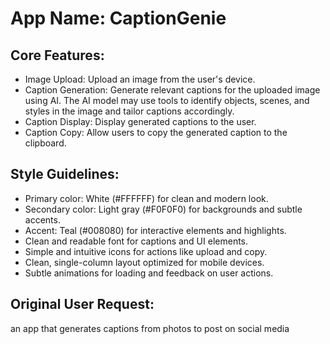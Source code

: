 # **App Name**: CaptionGenie

## Core Features:

- Image Upload: Upload an image from the user's device.
- Caption Generation: Generate relevant captions for the uploaded image using AI. The AI model may use tools to identify objects, scenes, and styles in the image and tailor captions accordingly.
- Caption Display: Display generated captions to the user.
- Caption Copy: Allow users to copy the generated caption to the clipboard.

## Style Guidelines:

- Primary color: White (#FFFFFF) for clean and modern look.
- Secondary color: Light gray (#F0F0F0) for backgrounds and subtle accents.
- Accent: Teal (#008080) for interactive elements and highlights.
- Clean and readable font for captions and UI elements.
- Simple and intuitive icons for actions like upload and copy.
- Clean, single-column layout optimized for mobile devices.
- Subtle animations for loading and feedback on user actions.

## Original User Request:
an app that generates captions from photos to post on social media
  